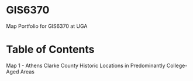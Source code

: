 # GIS6370
Map Portfolio for GIS6370 at UGA


# Table of Contents
Map 1 - Athens Clarke County Historic Locations in Predominantly College-Aged Areas
